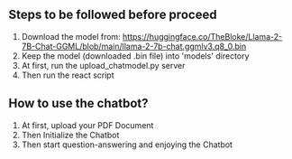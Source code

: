 ## Steps to be followed before proceed

1. Download the model from: https://huggingface.co/TheBloke/Llama-2-7B-Chat-GGML/blob/main/llama-2-7b-chat.ggmlv3.q8_0.bin
2. Keep the model (downloaded .bin file) into 'models' directory
3. At first, run the upload_chatmodel.py server
4. Then run the react script

## How to use the chatbot?

1. At first, upload your PDF Document
2. Then Initialize the Chatbot
3. Then start question-answering and enjoying the Chatbot
